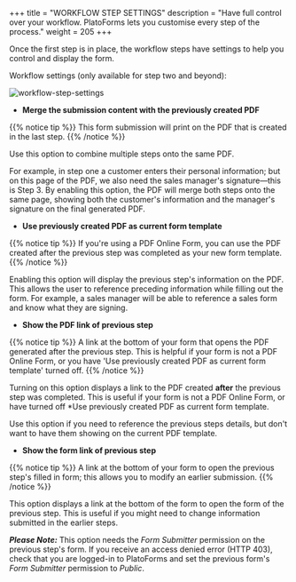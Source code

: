 +++
title = "WORKFLOW STEP SETTINGS"
description = "Have full control over your workflow. PlatoForms lets you customise every step of the process."
weight = 205
+++

Once the first step is in place, the workflow steps have settings to help you control and display the form.

Workflow settings (only available for step two and beyond):

![workflow-step-settings](/images/workflow-step-settings.png)

- **Merge the submission content with the previously created PDF**

{{% notice tip  %}}
<a name="HM-WORKFLOW-010" class="anchor"></a>
This form submission will print on the PDF that is created in the last step.
{{% /notice %}}


  Use this option to combine multiple steps onto the same PDF. 

  For example, in step one a customer enters their personal information; but on this page of the PDF, we also need the sales manager's signature—this is Step 3. By enabling this option, the PDF will merge both steps onto the same page, showing both the customer's information and the manager's signature on the final generated PDF.


- **Use previously created PDF as current form template**


{{% notice tip  %}}
<a name="HM-WORKFLOW-015" class="anchor"></a>
If you're using a PDF Online Form, you can use the PDF created after the previous step was completed as your new form template.
{{% /notice %}}

  Enabling this option will display the previous step's information on the PDF. This allows the user to reference preceding information while filling out the form. For example, a sales manager will be able to reference a sales form and know what they are signing. 
  ​

- **Show the PDF link of previous step**


{{% notice tip  %}}
<a name="HM-WORKFLOW-020" class="anchor"></a>
A link at the bottom of your form that opens the PDF generated after the previous step. This is helpful if your form is not a PDF Online Form, or you have 'Use previously created PDF as current form template' turned off.
{{% /notice %}}


  Turning on this option displays a link to the PDF created **after** the previous step was completed. This is useful if your form is not a PDF Online Form, or have turned off *Use previously created PDF as current form template.

  Use this option if you need to reference the previous steps details, but don't want to have them showing on the current PDF template. 


- **Show the form link of previous step**

{{% notice tip  %}}
<a name="HM-WORKFLOW-025" class="anchor"></a>
A link at the bottom of your form to open the previous step's filled in form; this allows you to modify an earlier submission.
{{% /notice %}}

  This option displays a link at the bottom of the form to open the form of the previous step. This is useful if you might need to change information submitted in the earlier steps.

  ***Please Note:*** This option needs the *Form Submitter* permission on the previous step's form. If you receive an access denied error (HTTP 403), check that you are logged-in to PlatoForms and set the previous form's *Form Submitter* permission to *Public*.




